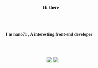 <div style="font-family: 'Artifakt Element',ui-serif">
<h4 align="center">Hi there👋</h4>
<br>
<br>
<h4 align="center">
I'm nano71 , A interesting front-end developer👨‍💻
</h4>
<br>
<br>
<p align="center">
  <img align="center" src="https://github-readme-stats.vercel.app/api?username=nano71&show_icons=true">
  <img align="center" src="https://github-readme-stats.vercel.app/api/top-langs/?username=nano71&layout=compact&langs_count=7&card_width=467">
</p>
</div>

